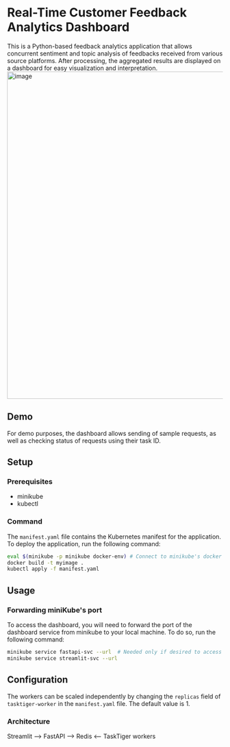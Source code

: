 # Real-Time Customer Feedback Analytics Dashboard

This is a Python-based feedback analytics application that allows concurrent sentiment and topic analysis of feedbacks received from various source platforms. After processing, the aggregated results are displayed on a dashboard for easy visualization and interpretation.
<img width="764" alt="image" src="https://github.com/devmrfitz/feedback-analytics-dashboard/assets/58381523/7e7f8d08-c55d-4382-bb98-dd278f3b2c29">


## Demo
For demo purposes, the dashboard allows sending of sample requests, as well as checking status of requests using their task ID.

## Setup
### Prerequisites
- minikube
- kubectl

### Command
The `manifest.yaml` file contains the Kubernetes manifest for the application. To deploy the application, run the following command:
```bash
eval $(minikube -p minikube docker-env) # Connect to minikube's docker daemon
docker build -t myimage .
kubectl apply -f manifest.yaml
```
 
## Usage
### Forwarding miniKube's port
To access the dashboard, you will need to forward the port of the dashboard service from minikube to your local machine. To do so, run the following command:
```bash
minikube service fastapi-svc --url  # Needed only if desired to access the FastAPI deployment directly
minikube service streamlit-svc --url
```

## Configuration
The workers can be scaled independently by changing the `replicas` field of `tasktiger-worker` in the `manifest.yaml` file. The default value is 1.

### Architecture
Streamlit --> FastAPI --> Redis <-- TaskTiger workers
